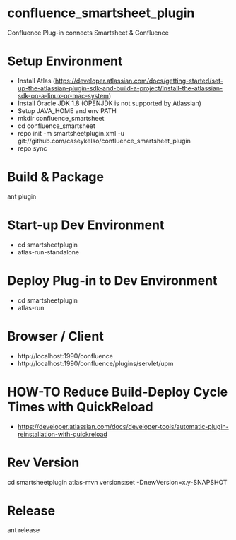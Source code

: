 # confluence_smartsheet_plugin
Confluence Plug-in connects Smartsheet &amp; Confluence

# Setup Environment
* Install Atlas (https://developer.atlassian.com/docs/getting-started/set-up-the-atlassian-plugin-sdk-and-build-a-project/install-the-atlassian-sdk-on-a-linux-or-mac-system)
* Install Oracle JDK 1.8 (OPENJDK is not supported by Atlassian)
* Setup JAVA_HOME and env PATH
* mkdir confluence_smartsheet
* cd confluence_smartsheet
* repo init -m smartsheetplugin.xml -u git://github.com/caseykelso/confluence_smartsheet_plugin
* repo sync

# Build & Package
ant plugin

# Start-up Dev Environment
* cd smartsheetplugin
* atlas-run-standalone

# Deploy Plug-in to Dev Environment
* cd smartsheetplugin
* atlas-run

# Browser / Client
* http://localhost:1990/confluence
* http://localhost:1990/confluence/plugins/servlet/upm

# HOW-TO Reduce Build-Deploy Cycle Times  with QuickReload
* https://developer.atlassian.com/docs/developer-tools/automatic-plugin-reinstallation-with-quickreload

# Rev Version
cd smartsheetplugin
atlas-mvn versions:set -DnewVersion=x.y-SNAPSHOT

# Release
ant release


